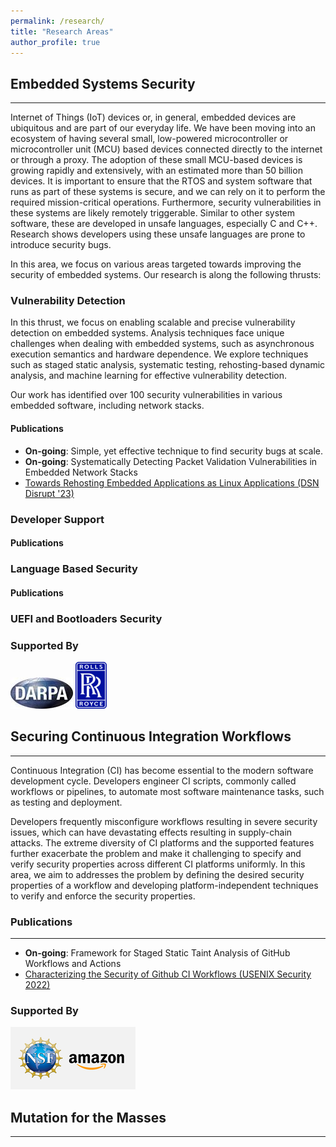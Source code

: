 ```yaml
---
permalink: /research/
title: "Research Areas"
author_profile: true
---
```


## Embedded Systems Security
____
Internet of Things (IoT) devices or, in general, embedded devices are ubiquitous and are part of our everyday life. 
We have been moving into an ecosystem of having several small, low-powered microcontroller or microcontroller unit (MCU) based devices connected directly to the internet or through a proxy.
The adoption of these small MCU-based devices is growing rapidly and extensively, with an estimated more 
than 50 billion devices.
It is important to ensure that the RTOS and system software that runs as part of these systems
is secure, and we can rely on it to perform the required mission-critical operations.
Furthermore, security vulnerabilities in these systems are likely remotely triggerable.
Similar to other system software, these are developed in unsafe languages, especially C and C++.
Research shows developers using these unsafe languages are prone to introduce security bugs.

In this area, we focus on various areas targeted towards improving the security of embedded systems.
Our research is along the following thrusts:

### Vulnerability Detection
In this thrust, we focus on enabling scalable and precise vulnerability detection on embedded systems.
Analysis techniques face unique challenges when dealing with embedded systems, such as asynchronous execution semantics and hardware dependence.
We explore techniques such as staged static analysis, systematic testing, rehosting-based dynamic analysis, and machine learning for effective vulnerability detection.

Our work has identified over 100 security vulnerabilities in various embedded software, including network stacks.

#### Publications
* **On-going**: Simple, yet effective technique to find security bugs at scale.
* **On-going**: Systematically Detecting Packet Validation Vulnerabilities in Embedded Network Stacks
* [Towards Rehosting Embedded Applications as Linux Applications (DSN Disrupt '23)](../files/dsndisrupt.pdf)

### Developer Support


#### Publications

### Language Based Security


#### Publications

### UEFI and Bootloaders Security

### Supported By

![DARPA](../images/darpa.jpeg) ![Rolls Royce](../images/rr.png)

## Securing Continuous Integration Workflows
----
Continuous Integration (CI) has become essential to the modern software development cycle. Developers engineer CI scripts, commonly called workflows or pipelines, to automate most software maintenance tasks, such as testing and deployment.

Developers frequently misconfigure workflows resulting in severe security issues, which can have devastating effects resulting in supply-chain attacks.
The extreme diversity of CI platforms and the supported features further exacerbate the problem and make it challenging to specify and verify security properties across different CI platforms uniformly.
In this area, we aim to addresses the problem by defining the desired security properties of a workflow and developing platform-independent techniques to verify and enforce the security properties.

### Publications
----
* **On-going**: Framework for Staged Static Taint Analysis of GitHub Workflows and Actions
* [Characterizing the Security of Github CI Workflows (USENIX Security 2022)](https://machiry.github.io/files/gwchecker.pdf) 

### Supported By

![Amazon and NSF](../images/amazonnsf.png)

## Mutation for the Masses
----

